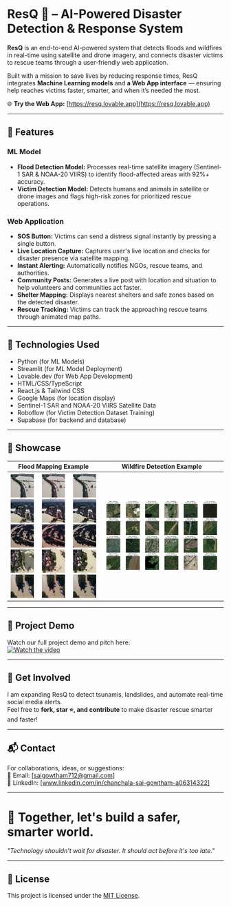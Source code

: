 # ResQ 🚨 – AI-Powered Disaster Detection & Response System

**ResQ** is an end-to-end AI-powered system that detects floods and wildfires in real-time using satellite and drone imagery, and connects disaster victims to rescue teams through a user-friendly web application.

Built with a mission to save lives by reducing response times, ResQ integrates **Machine Learning models** and **a Web App interface** — ensuring help reaches victims faster, smarter, and when it’s needed the most.

🌐 **Try the Web App:** [https://resq.lovable.app](https://resq.lovable.app)

---

## 🚀 Features

### ML Model
- **Flood Detection Model:** Processes real-time satellite imagery (Sentinel-1 SAR & NOAA-20 VIIRS) to identify flood-affected areas with 92%+ accuracy.
- **Victim Detection Model:** Detects humans and animals in satellite or drone images and flags high-risk zones for prioritized rescue operations.

### Web Application
- **SOS Button:** Victims can send a distress signal instantly by pressing a single button.
- **Live Location Capture:** Captures user's live location and checks for disaster presence via satellite mapping.
- **Instant Alerting:** Automatically notifies NGOs, rescue teams, and authorities.
- **Community Posts:** Generates a live post with location and situation to help volunteers and communities act faster.
- **Shelter Mapping:** Displays nearest shelters and safe zones based on the detected disaster.
- **Rescue Tracking:** Victims can track the approaching rescue teams through animated map paths.

---

## 🧠 Technologies Used
- Python (for ML Models)
- Streamlit (for ML Model Deployment)
- Lovable.dev (for Web App Development)
- HTML/CSS/TypeScript
- React.js & Tailwind CSS
- Google Maps (for location display)
- Sentinel-1 SAR and NOAA-20 VIIRS Satellite Data
- Roboflow (for Victim Detection Dataset Training)
- Supabase (for backend and database)

---

## 📸 Showcase

| Flood Mapping Example | Wildfire Detection Example |
|:---------------------:|:---------------------------:|
| ![Flood Mapping Output](public/flood_outcome.png) | ![Wildfire Detection Output](public/wildefire_outcome.png) |

---

## 🎥 Project Demo

Watch our full project demo and pitch here:  
[![Watch the video](https://img.youtube.com/vi/XzWfe2Ka4xY/0.jpg)](https://youtu.be/XzWfe2Ka4xY)

---

## 📢 Get Involved
I am expanding ResQ to detect tsunamis, landslides, and automate real-time social media alerts.  
Feel free to **fork, star ⭐, and contribute** to make disaster rescue smarter and faster!

---

## 📬 Contact
For collaborations, ideas, or suggestions:  
📧 Email: [saigowtham712@gmail.com]  
🔗 LinkedIn: [www.linkedin.com/in/chanchala-sai-gowtham-a06314322]

---

# 🚀 Together, let's build a safer, smarter world.  
*"Technology shouldn't wait for disaster. It should act before it's too late."*

---

## 📜 License
This project is licensed under the [MIT License](LICENSE).
